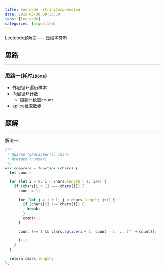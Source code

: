 ```yaml
---
title: leetcode -stringCompression
date: 2019-03-30 09:35:50
tags: [leetcode]
categories: [algorithm]
---
```


Leetcode题解之——压缩字符串


<!-- more -->


## 思路

------

### 思路一(耗时`186ms`)

- 外层循环遍历样本
- 内层循环计数
  - 更新计数器count
- splice截取数组

## 题解

------

解法一:

```js
/**
 * @param {character[]} chars
 * @return {number}
 */
var compress = function (chars) {
  let count;

  for (let i = 0; i < chars.length - 1; i++) {
    if (chars[i + 1] === chars[i]) {
      count = 1;

      for (let j = i + 1; j < chars.length; j++) {
        if (chars[j] !== chars[i]) {
          break;
        }
        count++;
      }

      count !== 1 && chars.splice(i + 1, count - 1, ...('' + count));

      i++;
    }
  }

  return chars.length;
};
```